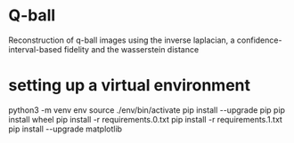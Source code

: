 # Q-ball
Reconstruction of q-ball images using the inverse laplacian, a confidence-interval-based fidelity and the wasserstein distance

# setting up a virtual environment
python3 -m venv env
source ./env/bin/activate
pip install --upgrade pip
pip install wheel
pip install -r requirements.0.txt
pip install -r requirements.1.txt
pip install --upgrade matplotlib
